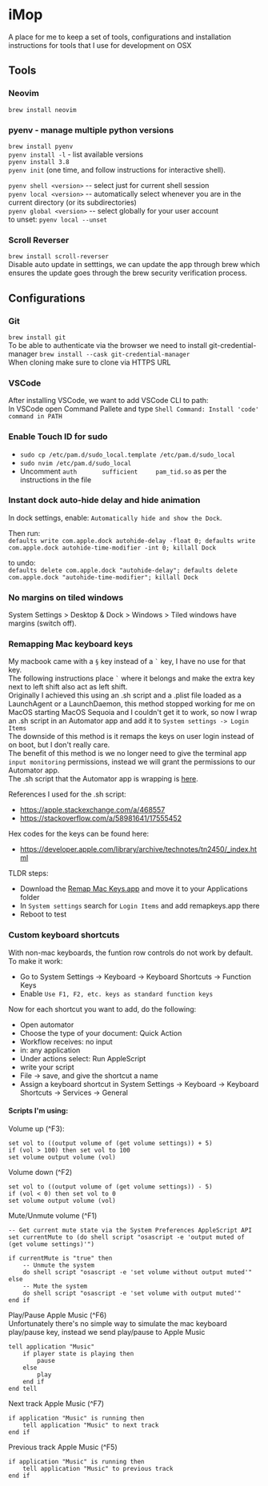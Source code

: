 # iMop
A place for me to keep a set of tools, configurations and installation instructions for tools that I use for development on OSX

## Tools

### Neovim
`brew install neovim`  

### pyenv - manage multiple python versions
`brew install pyenv`  
`pyenv install -l` - list available versions  
`pyenv install 3.8`  
`pyenv init` (one time, and follow instructions for interactive shell). 

`pyenv shell <version>` -- select just for current shell session  
`pyenv local <version>` -- automatically select whenever you are in the current directory (or its subdirectories)  
`pyenv global <version>` -- select globally for your user account  
to unset: `pyenv local --unset`  

### Scroll Reverser
`brew install scroll-reverser`  
Disable auto update in setttings, we can update the app through brew which ensures the update goes through the brew security verification process.

## Configurations

### Git
`brew install git`  
To be able to authenticate via the browser we need to install git-credential-manager 
`brew install --cask git-credential-manager`  
When cloning make sure to clone via HTTPS URL

### VSCode
After installing VSCode, we want to add VSCode CLI to path:  
In VSCode open Command Pallete and type `Shell Command: Install 'code' command in PATH`


### Enable Touch ID for sudo
- `sudo cp /etc/pam.d/sudo_local.template /etc/pam.d/sudo_local`  
- `sudo nvim /etc/pam.d/sudo_local`  
- Uncomment `auth       sufficient     pam_tid.so` as per the instructions in the file

### Instant dock auto-hide delay and hide animation
In dock settings, enable: `Automatically hide and show the Dock`.  

Then run:  
`defaults write com.apple.dock autohide-delay -float 0; defaults write com.apple.dock autohide-time-modifier -int 0; killall Dock`  

to undo:  
`defaults delete com.apple.dock "autohide-delay"; defaults delete com.apple.dock "autohide-time-modifier"; killall Dock`  

### No margins on tiled windows
System Settings > Desktop & Dock > Windows > Tiled windows have margins (switch off).  

### Remapping Mac keyboard keys
My macbook came with a `§` key instead of a `` ` `` key, I have no use for that key.  
The following instructions place `` ` `` where it belongs and make the extra key next to left shift also act as left shift.  
Originally I achieved this using an .sh script and a .plist file loaded as a LaunchAgent or a LaunchDaemon, this method stopped working for me on MacOS starting MacOS Sequoia and I couldn't get it to work, so now I wrap an .sh script in an Automator app and add it to ```System settings -> Login Items```  
The downside of this method is it remaps the keys on user login instead of on boot, but I don't really care.  
The benefit of this method is we no longer need to give the terminal app ```input monitoring``` permissions, instead we will grant the permissions to our Automator app.  
The .sh script that the Automator app is wrapping is [here](https://github.com/Michael-Steshenko/iMop/blob/main/remapkeys.sh).  

References I used for the .sh script:  
- https://apple.stackexchange.com/a/468557  
- https://stackoverflow.com/a/58981641/17555452

Hex codes for the keys can be found here:  
- https://developer.apple.com/library/archive/technotes/tn2450/_index.html  

TLDR steps:  
- Download the [Remap Mac Keys.app](https://github.com/Michael-Steshenko/iMop/blob/main/Remap%20Mac%20Keys%20app.zip) and move it to your Applications folder
- In ```System settings``` search for ```Login Items``` and add remapkeys.app there
- Reboot to test

### Custom keyboard shortcuts

With non-mac keyboards, the funtion row controls do not work by default.  
To make it work:
- Go to System Settings -> Keyboard -> Keyboard Shortcuts -> Function Keys
- Enable ```Use F1, F2, etc. keys as standard function keys```

Now for each shortcut you want to add, do the following:  
- Open automator
- Choose the type of your document: Quick Action
- Workflow receives: no input
- in: any application
- Under actions select: Run AppleScript
- write your script
- File -> save, and give the shortcut a name
- Assign a keyboard shortcut in System Settings -> Keyboard -> Keyboard Shortcuts -> Services -> General

#### Scripts I'm using:
Volume up (^F3):
```
set vol to ((output volume of (get volume settings)) + 5)
if (vol > 100) then set vol to 100
set volume output volume (vol)
```

Volume down (^F2)
```
set vol to ((output volume of (get volume settings)) - 5)
if (vol < 0) then set vol to 0
set volume output volume (vol)
```

Mute/Unmute volume (^F1)
```
-- Get current mute state via the System Preferences AppleScript API
set currentMute to (do shell script "osascript -e 'output muted of (get volume settings)'")

if currentMute is "true" then
	-- Unmute the system
	do shell script "osascript -e 'set volume without output muted'"
else
	-- Mute the system
	do shell script "osascript -e 'set volume with output muted'"
end if
```

Play/Pause Apple Music (^F6)  
Unfortunately there's no simple way to simulate the mac keyboard play/pause key, instead we send play/pause to Apple Music
```
tell application "Music"
    if player state is playing then
        pause
    else
        play
    end if
end tell
```

Next track Apple Music (^F7)
```
if application "Music" is running then
	tell application "Music" to next track
end if
```

Previous track Apple Music (^F5)
```
if application "Music" is running then
	tell application "Music" to previous track
end if
```
